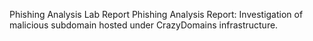Phishing Analysis Lab Report
Phishing Analysis Report: Investigation of malicious subdomain hosted under CrazyDomains infrastructure.
